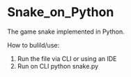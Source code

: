 # Snake_on_Python

The game snake implemented in Python.

How to bulild/use:
  1. Run the file via CLI or using an IDE
  2. Run on CLI
        python snake.py
